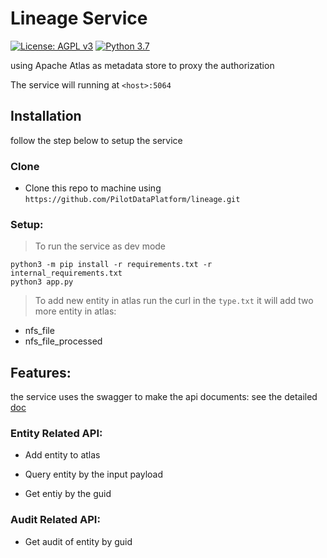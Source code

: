 # Lineage Service

[![License: AGPL v3](https://img.shields.io/badge/License-AGPL_v3-blue.svg?style=for-the-badge)](https://www.gnu.org/licenses/agpl-3.0)
[![Python 3.7](https://img.shields.io/badge/python-3.7-green?style=for-the-badge)](https://www.python.org/)

using Apache Atlas as metadata store to proxy the authorization

The service will running at `<host>:5064`

## Installation

follow the step below to setup the service

### Clone

- Clone this repo to machine using `https://github.com/PilotDataPlatform/lineage.git`

### Setup:

> To run the service as dev mode

```
python3 -m pip install -r requirements.txt -r internal_requirements.txt
python3 app.py
```

> To add new entity in atlas run the curl in the `type.txt` it will add two more entity in atlas:

 - nfs_file
 - nfs_file_processed

## Features:

the service uses the swagger to make the api documents: see the detailed [doc](localhost:6064/v1/api-doc)

### Entity Related API:

 - Add entity to atlas

 - Query entity by the input payload

 - Get entiy by the guid

### Audit Related API:

 - Get audit of entity by guid

